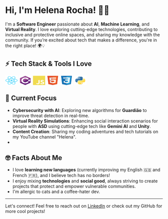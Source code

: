# Hi, I'm Helena Rocha! 👋🚀

I'm a **Software Engineer** passionate about **AI**, **Machine Learning**, and **Virtual Reality**. I love exploring cutting-edge technologies, contributing to inclusive and protective online spaces, and sharing my knowledge with the community. If you’re excited about tech that makes a difference, you're in the right place! 🌍💡

## ⚡ Tech Stack & Tools I Love

<div style="display: inline_block">
  <img align="center" alt="React" height="30" width="40" src="https://raw.githubusercontent.com/devicons/devicon/master/icons/react/react-original.svg">
  <img align="center" alt="C#" height="30" width="40" src="https://raw.githubusercontent.com/devicons/devicon/master/icons/csharp/csharp-original.svg">
  <img align="center" alt="JavaScript" height="30" width="40" src="https://raw.githubusercontent.com/devicons/devicon/master/icons/javascript/javascript-plain.svg">
  <img align="center" alt="HTML5" height="30" width="40" src="https://raw.githubusercontent.com/devicons/devicon/master/icons/html5/html5-original.svg">
  <img align="center" alt="CSS3" height="30" width="40" src="https://raw.githubusercontent.com/devicons/devicon/master/icons/css3/css3-original.svg">
  <img align="center" alt="Python" height="30" width="40" src="https://raw.githubusercontent.com/devicons/devicon/master/icons/python/python-original.svg">
</div>

## 🎯 Current Focus

- **Cybersecurity with AI**: Exploring new algorithms for **Guardião** to improve threat detection in real-time. 
- **Virtual Reality Simulations**: Enhancing social interaction scenarios for people with **ASD** using cutting-edge tech like **Gemini AI** and **Unity**. 
- **Content Creation**: Sharing my coding adventures and tech tutorials on my YouTube channel "Helena".
- 

## 🤓 Facts About Me

- I love **learning new languages** (currently improving my English 🇬🇧 and French 🇫🇷), and I believe tech has no borders! 
- I enjoy mixing **technologies** and **social good**, always striving to create projects that protect and empower vulnerable communities. 
- I'm allergic to cats and a coffee-hater dev. 

<hr>

Let's connect! Feel free to reach out on [LinkedIn](https://www.linkedin.com/in/helena-vd-rocha) or check out my GitHub for more cool projects! 
